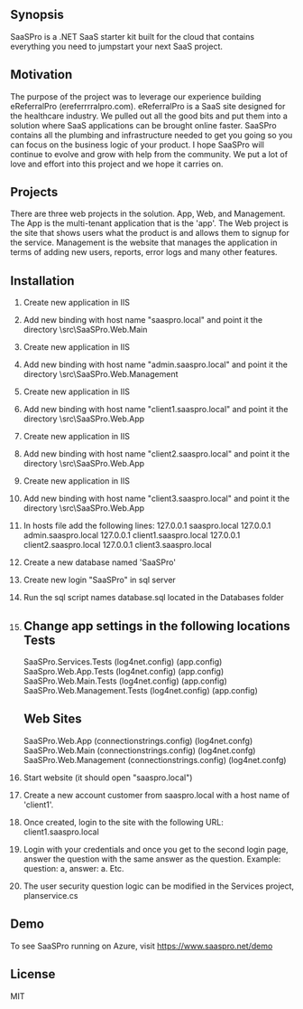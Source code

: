 ## Synopsis

SaaSPro is a .NET SaaS starter kit built for the cloud that contains everything you need to jumpstart your next SaaS project.

## Motivation

The purpose of the project was to leverage our experience building eReferralPro (ereferrrralpro.com). eReferralPro is a SaaS site designed for the healthcare industry. We pulled out all the good bits and put them into a solution where SaaS applications can be brought online faster. SaaSPro contains all the plumbing and infrastructure needed to get you going so you can focus on the business logic of your product. I hope SaaSPro will continue to evolve and grow with help from the community. We put a lot of love and effort into this project and we
hope it carries on.

## Projects

There are three web projects in the solution. App, Web, and Management.  The App is the multi-tenant application that is the 'app'. The Web project is the site that shows users what the product is and allows them to signup for the service. Management is the website that manages the application
in terms of adding new users, reports, error logs and many other features.

## Installation

1. Create new application in IIS
2. Add new binding with host name "saaspro.local" and point it the directory \src\SaaSPro.Web.Main
3. Create new application in IIS
4. Add new binding with host name "admin.saaspro.local" and point it the directory \src\SaaSPro.Web.Management
5. Create new application in IIS
6. Add new binding with host name "client1.saaspro.local" and point it the directory \src\SaaSPro.Web.App
7. Create new application in IIS
8. Add new binding with host name "client2.saaspro.local" and point it the directory \src\SaaSPro.Web.App
9. Create new application in IIS
10. Add new binding with host name "client3.saaspro.local" and point it the directory \src\SaaSPro.Web.App
11. In hosts file add the following lines:
   127.0.0.1 saaspro.local
   127.0.0.1 admin.saaspro.local
   127.0.0.1 client1.saaspro.local
   127.0.0.1 client2.saaspro.local
   127.0.0.1 client3.saaspro.local
12. Create a new database named 'SaaSPro'
13. Create new login "SaaSPro" in sql server
14. Run the sql script names database.sql located in the Databases folder
15. Change app settings in the following locations
    Tests
    -----
    SaaSPro.Services.Tests (log4net.config) (app.config)
    SaaSpro.Web.App.Tests (log4net.config) (app.config)
    SaaSPro.Web.Main.Tests (log4net.config) (app.config)
    SaaSPro.Web.Management.Tests (log4net.config) (app.config)

    Web Sites
    ---------
    SaaSPro.Web.App (connectionstrings.config) (log4net.confg)
    SaaSPro.Web.Main (connectionstrings.config) (log4net.confg)
    SaaSPro.Web.Management (connectionstrings.config) (log4net.confg)

16. Start website (it should open "saaspro.local")
17. Create a new account customer from saaspro.local with a host name of 'client1'.
18. Once created, login to the site with the following URL: client1.saaspro.local
19. Login with your credentials and once you get to the second login page, answer the question with the same answer as the question. Example: question: a, answer: a. Etc.
20. The user security question logic can be modified in the Services project, planservice.cs

## Demo

To see SaaSPro running on Azure, visit https://www.saaspro.net/demo

## License

MIT
